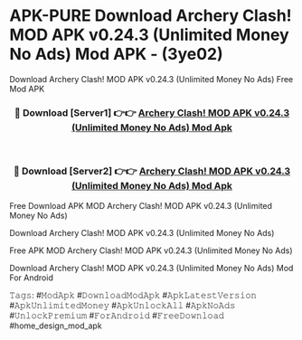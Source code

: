 # APK-PURE Download Archery Clash! MOD APK v0.24.3 (Unlimited Money No Ads) Mod APK - (3ye02)
Download Archery Clash! MOD APK v0.24.3 (Unlimited Money No Ads) Free Mod APK

<div align="center">
<h3>🔴 Download [Server1] 👉👉 <a href="https://apk-comot.site?title=Archery_Clash!_MOD_APK_v0.24.3_(Unlimited_Money_No_Ads)">Archery Clash! MOD APK v0.24.3 (Unlimited Money No Ads) Mod Apk</a></h3><br>

<h3>🔴 Download [Server2] 👉👉 <a href="https://apk-comot.site?title=Archery_Clash!_MOD_APK_v0.24.3_(Unlimited_Money_No_Ads)">Archery Clash! MOD APK v0.24.3 (Unlimited Money No Ads) Mod Apk</a></h3>
</div>


Free Download APK MOD Archery Clash! MOD APK v0.24.3 (Unlimited Money No Ads)

Download Archery Clash! MOD APK v0.24.3 (Unlimited Money No Ads) 

Free APK MOD Archery Clash! MOD APK v0.24.3 (Unlimited Money No Ads) 

Download Archery Clash! MOD APK v0.24.3 (Unlimited Money No Ads) Mod For Android

𝚃𝚊𝚐𝚜: #𝙼𝚘𝚍𝙰𝚙𝚔 #𝙳𝚘𝚠𝚗𝚕𝚘𝚊𝚍𝙼𝚘𝚍𝙰𝚙𝚔 #𝙰𝚙𝚔𝙻𝚊𝚝𝚎𝚜𝚝𝚅𝚎𝚛𝚜𝚒𝚘𝚗 #𝙰𝚙𝚔𝚄𝚗𝚕𝚒𝚖𝚒𝚝𝚎𝚍𝙼𝚘𝚗𝚎𝚢 #𝙰𝚙𝚔𝚄𝚗𝚕𝚘𝚌𝚔𝙰𝚕𝚕 #𝙰𝚙𝚔𝙽𝚘𝙰𝚍𝚜 #𝚄𝚗𝚕𝚘𝚌𝚔𝙿𝚛𝚎𝚖𝚒𝚞𝚖 #𝙵𝚘𝚛𝙰𝚗𝚍𝚛𝚘𝚒𝚍 #𝙵𝚛𝚎𝚎𝙳𝚘𝚠𝚗𝚕𝚘𝚊𝚍 #home_design_mod_apk